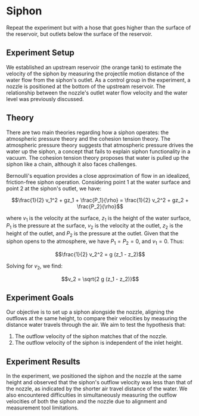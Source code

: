 # Siphon
Repeat the experiment but with a hose that goes higher than the surface of the reservoir, but outlets below the surface of the reservoir.
## Experiment Setup
We established an upstream reservoir (the orange tank) to estimate the velocity of the siphon by measuring the projectile motion distance of the water flow from the siphon's outlet. As a control group in the experiment, a nozzle is positioned at the bottom of the upstream reservoir. The relationship between the nozzle's outlet water flow velocity and the water level was previously discussed.

## Theory

There are two main theories regarding how a siphon operates: the atmospheric pressure theory and the cohesion tension theory. The atmospheric pressure theory suggests that atmospheric pressure drives the water up the siphon, a concept that fails to explain siphon functionality in a vacuum. The cohesion tension theory proposes that water is pulled up the siphon like a chain, although it also faces challenges.

Bernoulli's equation provides a close approximation of flow in an idealized, friction-free siphon operation. Considering point 1 at the water surface and point 2 at the siphon's outlet, we have:

$$\frac{1}{2} v_1^2 + gz_1 + \frac{P_1}{\rho} = \frac{1}{2} v_2^2 + gz_2 + \frac{P_2}{\rho}$$

where $v_1$ is the velocity at the surface, $z_1$ is the height of the water surface, $P_1$ is the pressure at the surface, $v_2$ is the velocity at the outlet, $z_2$ is the height of the outlet, and $P_2$ is the pressure at the outlet. Given that the siphon opens to the atmosphere, we have $P_1 = P_2 = 0$, and $v_1 = 0$. Thus:

$$\frac{1}{2}  v_2^2 = g (z_1 - z_2)$$

Solving for $v_2$, we find:

$$v_2 = \sqrt{2 g (z_1 - z_2)}$$

## Experiment Goals

Our objective is to set up a siphon alongside the nozzle, aligning the outflows at the same height, to compare their velocities by measuring the distance water travels through the air. We aim to test the hypothesis that:
1. The outflow velocity of the siphon matches that of the nozzle.
2. The outflow velocity of the siphon is independent of the inlet height.

## Experiment Results

In the experiment, we positioned the siphon and the nozzle at the same height and observed that the siphon's outflow velocity was less than that of the nozzle, as indicated by the shorter air travel distance of the water. We also encountered difficulties in simultaneously measuring the outflow velocities of both the siphon and the nozzle due to alignment and measurement tool limitations.
